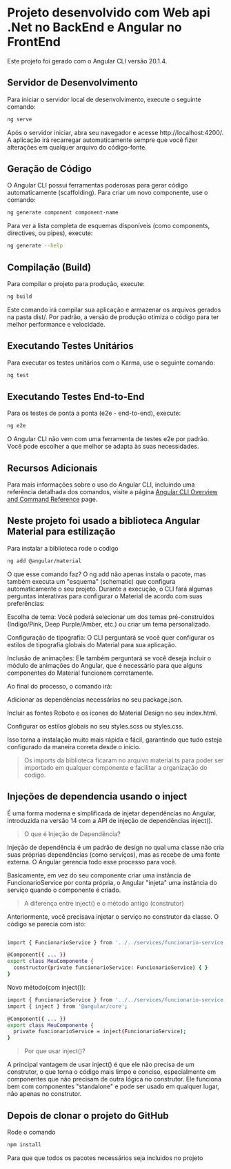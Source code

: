 # Projeto desenvolvido com Web api .Net no BackEnd e Angular no FrontEnd

Este projeto foi gerado com o Angular CLI versão 20.1.4.

## Servidor de Desenvolvimento

Para iniciar o servidor local de desenvolvimento, execute o seguinte comando:

```bash
ng serve
```

Após o servidor iniciar, abra seu navegador e acesse http://localhost:4200/. A aplicação irá recarregar automaticamente sempre que você fizer alterações em qualquer arquivo do código-fonte.

## Geração de Código

O Angular CLI possui ferramentas poderosas para gerar código automaticamente (scaffolding). Para criar um novo componente, use o comando:

```bash
ng generate component component-name
```

Para ver a lista completa de esquemas disponíveis (como components, directives, ou pipes), execute:

```bash
ng generate --help
```

## Compilação (Build)

Para compilar o projeto para produção, execute:

```bash
ng build
```

Este comando irá compilar sua aplicação e armazenar os arquivos gerados na pasta dist/. Por padrão, a versão de produção otimiza o código para ter melhor performance e velocidade.

## Executando Testes Unitários

Para executar os testes unitários com o Karma, use o seguinte comando:

```bash
ng test
```

## Executando Testes End-to-End

Para os testes de ponta a ponta (e2e - end-to-end), execute:

```bash
ng e2e
```

O Angular CLI não vem com uma ferramenta de testes e2e por padrão. Você pode escolher a que melhor se adapta às suas necessidades.

## Recursos Adicionais

Para mais informações sobre o uso do Angular CLI, incluindo uma referência detalhada dos comandos, visite a página [Angular CLI Overview and Command Reference](https://angular.dev/tools/cli) page.

## Neste projeto foi usado a biblioteca Angular Material para estilização

Para instalar a biblioteca rode o codigo 

```bash
ng add @angular/material
```

O que esse comando faz?
O ng add não apenas instala o pacote, mas também executa um "esquema" (schematic) que configura automaticamente o seu projeto. Durante a execução, o CLI fará algumas perguntas interativas para configurar o Material de acordo com suas preferências:

Escolha de tema: Você poderá selecionar um dos temas pré-construídos (Indigo/Pink, Deep Purple/Amber, etc.) ou criar um tema personalizado.

Configuração de tipografia: O CLI perguntará se você quer configurar os estilos de tipografia globais do Material para sua aplicação.

Inclusão de animações: Ele também perguntará se você deseja incluir o módulo de animações do Angular, que é necessário para que alguns componentes do Material funcionem corretamente.

Ao final do processo, o comando irá:

Adicionar as dependências necessárias no seu package.json.

Incluir as fontes Roboto e os ícones do Material Design no seu index.html.

Configurar os estilos globais no seu styles.scss ou styles.css.

Isso torna a instalação muito mais rápida e fácil, garantindo que tudo esteja configurado da maneira correta desde o início.

> Os imports da biblioteca ficaram no arquivo material.ts para poder ser importado em qualquer componente e facilitar a organização do codigo.

## Injeções de dependencia usando o inject

É uma forma moderna e simplificada de injetar dependências no Angular, introduzida na versão 14 com a API de injeção de dependências inject().

> O que é Injeção de Dependência?

Injeção de dependência é um padrão de design no qual uma classe não cria suas próprias dependências (como serviços), mas as recebe de uma fonte externa. O Angular gerencia todo esse processo para você.

Basicamente, em vez do seu componente criar uma instância de FuncionarioService por conta própria, o Angular "injeta" uma instância do serviço quando o componente é criado.

> A diferença entre inject() e o método antigo (construtor)

Anteriormente, você precisava injetar o serviço no construtor da classe. O código se parecia com isto:

```bash

import { FuncionarioService } from '../../services/funcionario-service';

@Component({ ... })
export class MeuComponente {
  constructor(private funcionarioService: FuncionarioService) { }
}
```
Novo método(com inject()):
```bash
import { FuncionarioService } from '../../services/funcionario-service';
import { inject } from '@angular/core';

@Component({ ... })
export class MeuComponente {
  private funcionarioService = inject(FuncionarioService);
}
```

>Por que usar inject()?


A principal vantagem de usar inject() é que ele não precisa de um construtor, o que torna o código mais limpo e conciso, especialmente em componentes que não precisam de outra lógica no construtor. Ele funciona bem com componentes "standalone" e pode ser usado em qualquer lugar, não apenas no construtor.

## Depois de clonar o projeto do GitHub 
Rode o comando 

```bash
npm install 
```
Para que que todos os pacotes necessários seja incluidos no projeto 
